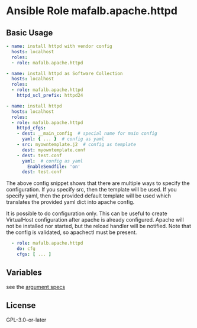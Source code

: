 # Ansible Role mafalb.apache.httpd

## Basic Usage

```yaml
- name: install httpd with vendor config
  hosts: localhost
  roles:
  - role: mafalb.apache.httpd
```

```yaml
- name: install httpd as Software Collection
  hosts: localhost
  roles:
  - role: mafalb.apache.httpd
    httpd_scl_prefix: httpd24
```

```yaml
- name: install httpd
  hosts: localhost
  roles:
  - role: mafalb.apache.httpd
    httpd_cfgs:
    - dest: __main_config  # special name for main config
      yaml: { ... }  # config as yaml
    - src: myowntemplate.j2  # config as template
      dest: myowntemplate.conf
    - dest: test.conf
      yaml:  # config as yaml
        EnableSendfile: 'on'
      dest: test.conf
```

The above config snippet shows that there are multiple ways to specify the configuration.
If you specify src, then the template will be used.
If you specify yaml, then the provided default template will be used which translates the provided yaml dict into apache config.

It is possible to do configuration only. This can be useful to create VirtualHost configuration after apache is already configured.
Apache will not be installed nor started, but the reload handler will be notified. Note that the config is validated, so apachectl must be present.

```yaml
  - role: mafalb.apache.httpd
    do: cfg
    cfgs: [ ... ]
```

## Variables

see the [argument specs](roles/httpd/meta/argument_specs.yml)

## License

GPL-3.0-or-later
